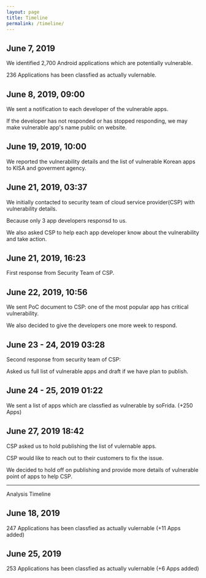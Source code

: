 ```yaml
---
layout: page
title: Timeline
permalink: /timeline/
---
```


## June 7, 2019

We identified 2,700 Android applications which are potentially vulnerable.

236 Applications has been classfied as actually vulernable.

## June 8, 2019, 09:00

We sent a notification to each developer of the vulnerable apps.

If the developer has not responded or has stopped responding, we may make vulnerable app's name public on website.

## June 19, 2019, 10:00

We reported the vulnerability details and the list of vulnerable Korean apps to KISA and goverment agency.

## June 21, 2019, 03:37 

We initially contacted to security team of cloud service provider(CSP) with vulnerability details.

Because only 3 app developers responsd to us.

We also asked CSP to help each app developer know about the vulnerability and take action.

## June 21, 2019, 16:23

First response from Security Team of CSP.

## June 22, 2019, 10:56

We sent PoC document to CSP: one of the most popular app has critical vulnerability.

We also decided to give the developers one more week to respond.

## June 23 - 24, 2019 03:28

Second response from security team of CSP:

Asked us full list of vulnerable apps and draft if we have plan to publish.

## June 24 - 25, 2019 01:22

We sent a list of apps which are classfied as vulnerable by soFrida. (+250 Apps)

## June 27, 2019 18:42

CSP asked us to hold publishing the list of vulernable apps.

CSP would like to reach out to their customers to fix the issue.

We decided to hold off on publishing and provide more details of vulnerable point of apps to help CSP. 

---

Analysis Timeline

## June 18, 2019

247 Applications has been classfied as actually vulernable (+11 Apps added)

## June 25, 2019

253 Applications has been classfied as actually vulernable (+6 Apps added)